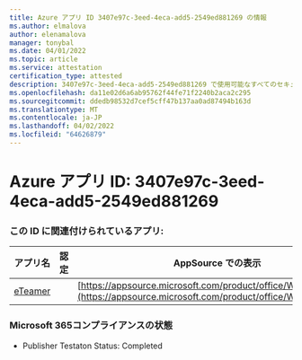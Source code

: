 ```yaml
---
title: Azure アプリ ID 3407e97c-3eed-4eca-add5-2549ed881269 の情報
ms.author: elmalova
author: elenamalova
manager: tonybal
ms.date: 04/01/2022
ms.topic: article
ms.service: attestation
certification_type: attested
description: 3407e97c-3eed-4eca-add5-2549ed881269 で使用可能なすべてのセキュリティおよびコンプライアンス情報。
ms.openlocfilehash: da11e02d6a6ab95762f44fe71f2240b2aca2c295
ms.sourcegitcommit: ddedb98532d7cef5cff47b137aa0ad87494b163d
ms.translationtype: MT
ms.contentlocale: ja-JP
ms.lasthandoff: 04/02/2022
ms.locfileid: "64626879"
---
```

# <a name="azure-app-id-3407e97c-3eed-4eca-add5-2549ed881269"></a>Azure アプリ ID: 3407e97c-3eed-4eca-add5-2549ed881269


### <a name="apps-associated-with-this-id"></a>この ID に関連付けられているアプリ:
| **アプリ名** | **認定** | **AppSource での表示** |
|--------------|---------------|-----------------------|
| [eTeamer](../forward/WA200001621.md) |  | [https://appsource.microsoft.com/product/office/WA200001621](https://appsource.microsoft.com/product/office/WA200001621) |

### <a name="microsoft-365-app-compliance-status"></a>Microsoft 365コンプライアンスの状態
- Publisher Testaton Status: Completed
